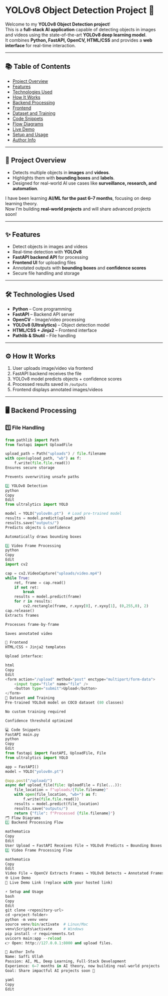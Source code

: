 # YOLOv8 Object Detection Project 🚀

Welcome to my **YOLOv8 Object Detection project**!  
This is a **full-stack AI application** capable of detecting objects in images and videos using the state-of-the-art **YOLOv8 deep learning model**.  
It combines **Python, FastAPI, OpenCV, HTML/CSS** and provides a **web interface** for real-time interaction.

---

## 📚 Table of Contents
- [Project Overview](#-project-overview-)
- [Features](#-features-)
- [Technologies Used](#-technologies-used-)
- [How It Works](#-how-it-works-)
- [Backend Processing](#-backend-processing-)
- [Frontend](#-frontend-)
- [Dataset and Training](#-dataset-and-training-)
- [Code Snippets](#-code-snippets-)
- [Flow Diagrams](#-flow-diagrams-)
- [Live Demo](#-live-demo-)
- [Setup and Usage](#-setup-and-usage-)
- [Author Info](#-author-info-)

---

## 🌟 Project Overview
- Detects multiple objects in **images** and **videos**.  
- Highlights them with **bounding boxes** and **labels**.  
- Designed for real-world AI use cases like **surveillance, research, and automation**.  

I have been learning **AI/ML for the past 6–7 months**, focusing on deep learning theory.  
Now I’m building **real-world projects** and will share advanced projects soon!

---

## ✨ Features
- Detect objects in images and videos  
- Real-time detection with **YOLOv8**  
- **FastAPI backend API** for processing  
- **Frontend UI** for uploading files  
- Annotated outputs with **bounding boxes** and **confidence scores**  
- Secure file handling and storage  

---

## 🛠 Technologies Used
- **Python** – Core programming  
- **FastAPI** – Backend API server  
- **OpenCV** – Image/video processing  
- **YOLOv8 (Ultralytics)** – Object detection model  
- **HTML/CSS + Jinja2** – Frontend interface  
- **Pathlib & Shutil** – File handling  

---

## ⚙ How It Works
1. User uploads image/video via frontend  
2. FastAPI backend receives the file  
3. YOLOv8 model predicts objects + confidence scores  
4. Processed results saved in `/outputs`  
5. Frontend displays annotated images/videos  

---

## 🖥 Backend Processing

### 1️⃣ File Handling
```python
from pathlib import Path
from fastapi import UploadFile

upload_path = Path("uploads") / file.filename
with open(upload_path, "wb") as f:
    f.write(file.file.read())
Ensures secure storage

Prevents overwriting unsafe paths

2️⃣ YOLOv8 Detection
python
Copy
Edit
from ultralytics import YOLO

model = YOLO("yolov8n.pt")  # Load pre-trained model
results = model.predict(upload_path)
results.save("outputs/")
Predicts objects & confidence

Automatically draws bounding boxes

3️⃣ Video Frame Processing
python
Copy
Edit
import cv2

cap = cv2.VideoCapture("uploads/video.mp4")
while True:
    ret, frame = cap.read()
    if not ret:
        break
    results = model.predict(frame)
    for r in results:
        cv2.rectangle(frame, r.xyxy[0], r.xyxy[1], (0,255,0), 2)
cap.release()
Extracts frames

Processes frame-by-frame

Saves annotated video

🎨 Frontend
HTML/CSS + Jinja2 templates

Upload interface:

html
Copy
Edit
<form action="/upload" method="post" enctype="multipart/form-data">
    <input type="file" name="file" />
    <button type="submit">Upload</button>
</form>
📂 Dataset and Training
Pre-trained YOLOv8 model on COCO dataset (80 classes)

No custom training required

Confidence threshold optimized

💻 Code Snippets
FastAPI main.py
python
Copy
Edit
from fastapi import FastAPI, UploadFile, File
from ultralytics import YOLO

app = FastAPI()
model = YOLO("yolov8n.pt")

@app.post("/upload/")
async def upload_file(file: UploadFile = File(...)):
    file_location = f"uploads/{file.filename}"
    with open(file_location, "wb+") as f:
        f.write(file.file.read())
    results = model.predict(file_location)
    results.save("outputs/")
    return {"file": f"Processed {file.filename}"}
🗂 Flow Diagrams
1️⃣ Backend Processing Flow

mathematica
Copy
Edit
User Upload → FastAPI Receives File → YOLOv8 Predicts → Bounding Boxes Added → Save & Return to Frontend
2️⃣ Video Frame Processing Flow

mathematica
Copy
Edit
Video File → OpenCV Extracts Frames → YOLOv8 Detects → Annotated Frames Saved → Combined Output Video
🌐 Live Demo
🔗 Live Demo Link (replace with your hosted link)

⚡ Setup and Usage
bash
Copy
Edit
git clone <repository-url>
cd <project-folder>
python -m venv venv
source venv/bin/activate  # Linux/Mac
venv\Scripts\activate     # Windows
pip install -r requirements.txt
uvicorn main:app --reload
👉 Open: http://127.0.0.1:8000 and upload files.

📝 Author Info
Name: Saffi Ullah
Passion: AI, ML, Deep Learning, Full-Stack Development
Experience: 6–7 months in AI theory, now building real-world projects
Goal: Share impactful AI projects soon 🚀

yaml
Copy
Edit
